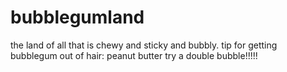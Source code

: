 # bubblegumland
the land of all that is chewy and sticky and bubbly.
tip for getting bubblegum out of hair: peanut butter
try a double bubble!!!!!
